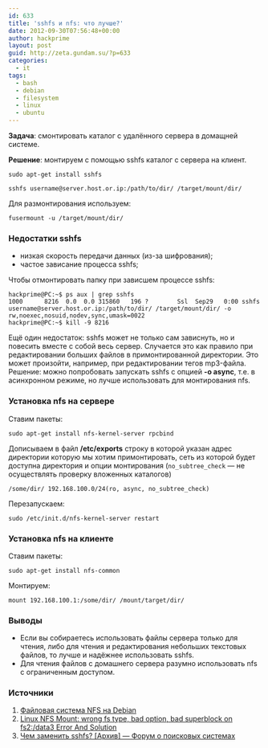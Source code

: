 ```yaml
---
id: 633
title: 'sshfs и nfs: что лучше?'
date: 2012-09-30T07:56:48+00:00
author: hackprime
layout: post
guid: http://zeta.gundam.su/?p=633
categories:
  - it
tags:
  - bash
  - debian
  - filesystem
  - linux
  - ubuntu
---
```


**Задача**: смонтировать каталог с удалённого сервера в домащней системе.

**Решение**: монтируем с помощью sshfs каталог с сервера на клиент.

<!--more-->

```
sudo apt-get install sshfs
```

```
sshfs username@server.host.or.ip:/path/to/dir/ /target/mount/dir/
```

Для размонтирования используем:

```
fusermount -u /target/mount/dir/
```

### Недостатки sshfs

* низкая скорость передачи данных (из-за шифрования);
* частое зависание процесса sshfs;

Чтобы отмонтировать папку при зависшем процессе sshfs:

```
hackprime@PC:~$ ps aux | grep sshfs
1000      8216  0.0  0.0 315860   196 ?        Ssl  Sep29   0:00 sshfs username@server.host.or.ip:/path/to/dir/ /target/mount/dir/ -o rw,noexec,nosuid,nodev,sync,umask=0022
hackprime@PC:~$ kill -9 8216
```

Ещё один недостаток: sshfs может не только сам зависнуть, но и повесить вместе с собой весь сервер. Случается это как правило при редактировании больших файлов в примонтированной директории. Это может произойти, например, при редактировании тегов mp3-файла. Решение: можно попробовать запускать sshfs с опцией **-o async**, т.е. в асинхронном режиме, но лучше использовать для монтирования nfs.

### Установка nfs на сервере

Ставим пакеты:

```
sudo apt-get install nfs-kernel-server rpcbind
```

Дописываем в файл **/etc/exports** строку в которой указан адрес директории которую мы хотим примонтировать, сеть из которой будет доступна директория и опции монтирования (`no_subtree_check` &#8212; не осуществлять проверку вложенных каталогов)

```
/some/dir/ 192.168.100.0/24(ro, async, no_subtree_check)
```

Перезапускаем:

```
sudo /etc/init.d/nfs-kernel-server restart
```

### Установка nfs на клиенте

Ставим пакеты:

```
sudo apt-get install nfs-common
```

Монтируем:

```
mount 192.168.100.1:/some/dir/ /mount/target/dir/
```

### Выводы

* Если вы собираетесь использовать файлы сервера только для чтения, либо для чтения и редактирования небольших текстовых файлов, то лучше и надёжнее использовать sshfs.
* Для чтения файлов с домашнего сервера разумно использовать nfs с ограниченным доступом.


### Источники

  1. [Файловая система NFS на Debian](http://www.qdesnic.ru/page/nfs-system.html)
  2. [Linux NFS Mount: wrong fs type, bad option, bad superblock on fs2:/data3 Error And Solution](http://www.cyberciti.biz/faq/missing-codepage-helper-program-other-error/)
  3. [Чем заменить sshfs? [Архив] &#8212; Форум о поисковых системах](http://forum.searchengines.ru/archive/index.php/t-741915.html)

